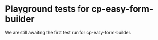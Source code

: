 # Playground tests for cp-easy-form-builder
We are still awaiting the first test run for cp-easy-form-builder.
